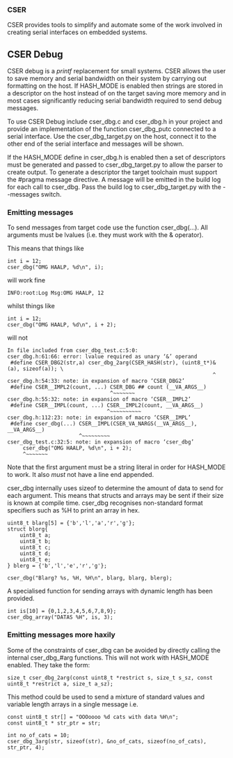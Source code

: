 ### CSER

CSER provides tools to simplify and automate some of the work involved in creating serial interfaces on embedded systems.

## CSER Debug

CSER debug is a _printf_ replacement for small systems. CSER allows the user to save memory and serial bandwidth on their system by carrying out formatting on the host. If HASH\_MODE is enabled then strings are stored in a descriptor on the host instead of on the target saving more memory and in most cases significantly reducing serial bandwidth required to send debug messages.

To use CSER Debug include cser\_dbg.c and cser\_dbg.h in your project and provide an implementation of the function cser\_dbg\_putc connected to a serial interface. Use the cser\_dbg\_target.py on the host, connect it to the other end of the serial interface and messages will be shown. 

If the HASH\_MODE define in cser\_dbg.h is enabled then a set of descriptors must be generated and passed to cser\_dbg\_target.py to allow the parser to create output. To generate a descriptor the target toolchain must support the #pragma message directive. A message will be emitted in the build log for each call to cser\_dbg. Pass the build log to cser\_dbg\_target.py with the --messages switch.  

### Emitting messages

To send messages from target code use the function cser\_dbg(...). All arguments must be lvalues (i.e. they must work with the & operator). 

This means that things like
~~~~
int i = 12;
cser_dbg("OMG HAALP, %d\n", i);
~~~~
will work fine
~~~
INFO:root:Log Msg:OMG HAALP, 12
~~~

whilst things like
~~~~
int i = 12;
cser_dbg("OMG HAALP, %d\n", i + 2);
~~~~
will not
~~~
In file included from cser_dbg_test.c:5:0:
cser_dbg.h:61:66: error: lvalue required as unary ‘&’ operand
 #define CSER_DBG2(str,a) cser_dbg_2arg(CSER_HASH(str), (uint8_t*)&(a), sizeof(a)); \
                                                                  ^
cser_dbg.h:54:33: note: in expansion of macro ‘CSER_DBG2’
 #define CSER__IMPL2(count, ...) CSER_DBG ## count (__VA_ARGS__)
                                 ^~~~~~~~
cser_dbg.h:55:32: note: in expansion of macro ‘CSER__IMPL2’
 #define CSER__IMPL(count, ...) CSER__IMPL2(count, __VA_ARGS__)
                                ^~~~~~~~~~~
cser_dbg.h:112:23: note: in expansion of macro ‘CSER__IMPL’
 #define cser_dbg(...) CSER__IMPL(CSER_VA_NARGS(__VA_ARGS__), __VA_ARGS__)
                       ^~~~~~~~~~
cser_dbg_test.c:32:5: note: in expansion of macro ‘cser_dbg’
     cser_dbg("OMG HAALP, %d\n", i + 2);
     ^~~~~~~~
~~~

Note that the first argument must be a string literal in order for HASH\_MODE to work. It also *must* not have a line end appended.

cser\_dbg internally uses sizeof to determine the amount of data to send for each argument. This means that structs and arrays may be sent if their size is known at compile time. cser\_dbg recognises non-standard format specifiers such as %H to print an array in hex. 

~~~~
uint8_t blarg[5] = {'b','l','a','r','g'};
struct blorg{
    uint8_t a;
    uint8_t b;
	uint8_t c;
	uint8_t d;
	uint8_t e;
} blerg = {'b','l','e','r','g'};

cser_dbg("Blarg? %s, %H, %H\n", blarg, blarg, blerg);
~~~~

A specialised function for sending arrays with dynamic length has been provided.
~~~~
int is[10] = {0,1,2,3,4,5,6,7,8,9};
cser_dbg_array("DATAS %H", is, 3);
~~~~

### Emitting messages more haxily

Some of the constraints of cser\_dbg can be avoided by directly calling the internal cser\_dbg\_#arg functions. This will not work with HASH\_MODE enabled. They take the form:

~~~~
size_t cser_dbg_2arg(const uint8_t *restrict s, size_t s_sz, const uint8_t *restrict a, size_t a_sz);
~~~~

This method could be used to send a mixture of standard values and variable length arrays in a single message i.e.

~~~~
const uint8_t str[] = "OOOoooo %d cats with data %H\n";
const uint8_t * str_ptr = str;

int no_of_cats = 10;
cser_dbg_3arg(str, sizeof(str), &no_of_cats, sizeof(no_of_cats), str_ptr, 4); 
~~~~